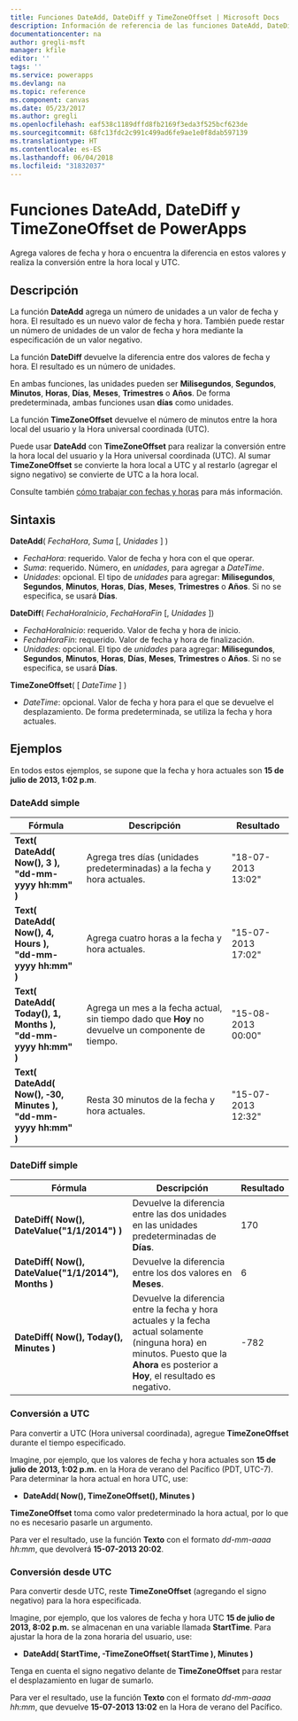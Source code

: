 ```yaml
---
title: Funciones DateAdd, DateDiff y TimeZoneOffset | Microsoft Docs
description: Información de referencia de las funciones DateAdd, DateDiff y TimeZoneOffset de PowerApps, con sintaxis y ejemplos
documentationcenter: na
author: gregli-msft
manager: kfile
editor: ''
tags: ''
ms.service: powerapps
ms.devlang: na
ms.topic: reference
ms.component: canvas
ms.date: 05/23/2017
ms.author: gregli
ms.openlocfilehash: eaf538c1189dffd8fb2169f3eda3f525bcf623de
ms.sourcegitcommit: 68fc13fdc2c991c499ad6fe9ae1e0f8dab597139
ms.translationtype: HT
ms.contentlocale: es-ES
ms.lasthandoff: 06/04/2018
ms.locfileid: "31832037"
---
```

# <a name="dateadd-datediff-and-timezoneoffset-functions-in-powerapps"></a>Funciones DateAdd, DateDiff y TimeZoneOffset de PowerApps
Agrega valores de fecha y hora o encuentra la diferencia en estos valores y realiza la conversión entre la hora local y UTC.

## <a name="description"></a>Descripción
La función **DateAdd** agrega un número de unidades a un valor de fecha y hora. El resultado es un nuevo valor de fecha y hora. También puede restar un número de unidades de un valor de fecha y hora mediante la especificación de un valor negativo.

La función **DateDiff** devuelve la diferencia entre dos valores de fecha y hora. El resultado es un número de unidades.

En ambas funciones, las unidades pueden ser **Milisegundos**, **Segundos**, **Minutos**, **Horas**, **Días**, **Meses**, **Trimestres** o **Años**.  De forma predeterminada, ambas funciones usan **días** como unidades.

La función **TimeZoneOffset** devuelve el número de minutos entre la hora local del usuario y la Hora universal coordinada (UTC).   

Puede usar **DateAdd** con **TimeZoneOffset** para realizar la conversión entre la hora local del usuario y la Hora universal coordinada (UTC).  Al sumar **TimeZoneOffset** se convierte la hora local a UTC y al restarlo (agregar el signo negativo) se convierte de UTC a la hora local.

Consulte también [cómo trabajar con fechas y horas](../show-text-dates-times.md) para más información.

## <a name="syntax"></a>Sintaxis
**DateAdd**( *FechaHora*, *Suma* [, *Unidades* ] )

* *FechaHora*: requerido. Valor de fecha y hora con el que operar.
* *Suma*: requerido. Número, en *unidades*, para agregar a *DateTime*.
* *Unidades*: opcional. El tipo de *unidades* para agregar: **Milisegundos**, **Segundos**, **Minutos**, **Horas**, **Días**, **Meses**, **Trimestres** o **Años**.  Si no se especifica, se usará **Días**.

**DateDiff**( *FechaHoraInicio*, *FechaHoraFin* [, *Unidades* ])

* *FechaHoraInicio*: requerido. Valor de fecha y hora de inicio.
* *FechaHoraFin*: requerido. Valor de fecha y hora de finalización.
* *Unidades*: opcional. El tipo de *unidades* para agregar: **Milisegundos**, **Segundos**, **Minutos**, **Horas**, **Días**, **Meses**, **Trimestres** o **Años**.  Si no se especifica, se usará **Días**.

**TimeZoneOffset**( [ *DateTime* ] )

* *DateTime*: opcional.  Valor de fecha y hora para el que se devuelve el desplazamiento.  De forma predeterminada, se utiliza la fecha y hora actuales.

## <a name="examples"></a>Ejemplos
En todos estos ejemplos, se supone que la fecha y hora actuales son **15 de julio de 2013, 1:02 p.m**.

### <a name="simple-dateadd"></a>DateAdd simple
| Fórmula | Descripción | Resultado |
| --- | --- | --- |
| **Text( DateAdd( Now(), 3 ),<br>"dd-mm-yyyy hh:mm" )** |Agrega tres días (unidades predeterminadas) a la fecha y hora actuales. |"18-07-2013 13:02" |
| **Text( DateAdd( Now(), 4, Hours ),<br>"dd-mm-yyyy hh:mm" )** |Agrega cuatro horas a la fecha y hora actuales. |"15-07-2013 17:02" |
| **Text( DateAdd( Today(), 1, Months ),<br>"dd-mm-yyyy hh:mm" )** |Agrega un mes a la fecha actual, sin tiempo dado que **Hoy** no devuelve un componente de tiempo. |"15-08-2013 00:00" |
| **Text( DateAdd( Now(), &#8209;30, Minutes ),<br>"dd-mm-yyyy hh:mm" )** |Resta 30 minutos de la fecha y hora actuales. |"15-07-2013 12:32" |

### <a name="simple-datediff"></a>DateDiff simple
| Fórmula | Descripción | Resultado |
| --- | --- | --- |
| **DateDiff( Now(), DateValue("1/1/2014") )** |Devuelve la diferencia entre las dos unidades en las unidades predeterminadas de **Días**. |170 |
| **DateDiff( Now(), DateValue("1/1/2014"), Months )** |Devuelve la diferencia entre los dos valores en **Meses**. |6 |
| **DateDiff( Now(), Today(), Minutes )** |Devuelve la diferencia entre la fecha y hora actuales y la fecha actual solamente (ninguna hora) en minutos.  Puesto que la **Ahora** es posterior a **Hoy**, el resultado es negativo. |-782 |

### <a name="converting-to-utc"></a>Conversión a UTC
Para convertir a UTC (Hora universal coordinada), agregue **TimeZoneOffset** durante el tiempo especificado.  

Imagine, por ejemplo, que los valores de fecha y hora actuales son **15 de julio de 2013, 1:02 p.m.** en la Hora de verano del Pacífico (PDT, UTC-7).  Para determinar la hora actual en hora UTC, use:

* **DateAdd( Now(), TimeZoneOffset(), Minutes )**

**TimeZoneOffset** toma como valor predeterminado la hora actual, por lo que no es necesario pasarle un argumento.

Para ver el resultado, use la función **Texto** con el formato *dd-mm-aaaa hh:mm*, que devolverá **15-07-2013 20:02**.

### <a name="converting-from-utc"></a>Conversión desde UTC
Para convertir desde UTC, reste **TimeZoneOffset** (agregando el signo negativo) para la hora especificada.

Imagine, por ejemplo, que los valores de fecha y hora UTC **15 de julio de 2013, 8:02 p.m.** se almacenan en una variable llamada **StartTime**. Para ajustar la hora de la zona horaria del usuario, use:

* **DateAdd( StartTime, -TimeZoneOffset( StartTime ), Minutes )**

Tenga en cuenta el signo negativo delante de **TimeZoneOffset** para restar el desplazamiento en lugar de sumarlo.

Para ver el resultado, use la función **Texto** con el formato *dd-mm-aaaa hh:mm*, que devuelve **15-07-2013 13:02** en la Hora de verano del Pacífico.

